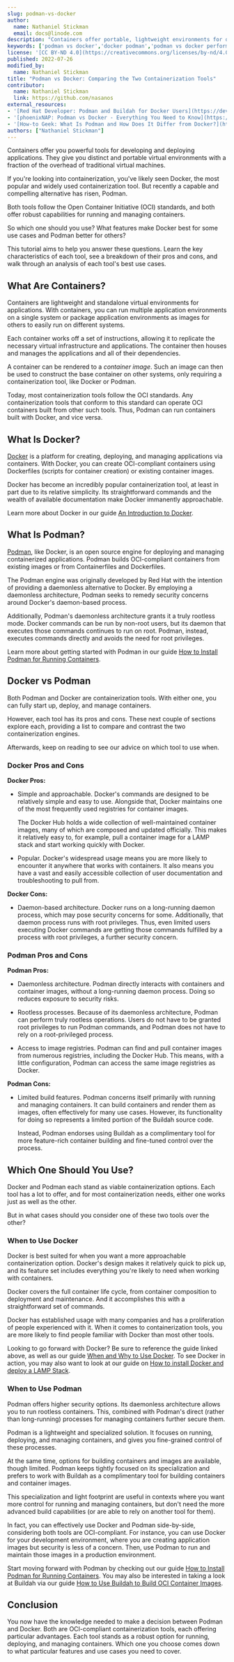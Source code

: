 ```yaml
---
slug: podman-vs-docker
author:
  name: Nathaniel Stickman
  email: docs@linode.com
description: "Containers offer portable, lightweight environments for developing and deploying applications. And while Docker has been the most popular containerization tool, Podman has arisen as a compelling alternative. What sets the two tools apart, and when should you use one over the other? Find out in this tutorial comparing Podman and Docker."
keywords: ['podman vs docker','docker podman','podman vs docker performance']
license: '[CC BY-ND 4.0](https://creativecommons.org/licenses/by-nd/4.0)'
published: 2022-07-26
modified_by:
  name: Nathaniel Stickman
title: "Podman vs Docker: Comparing the Two Containerization Tools"
contributor:
  name: Nathaniel Stickman
  link: https://github.com/nasanos
external_resources:
- '[Red Hat Developer: Podman and Buildah for Docker Users](https://developers.redhat.com/blog/2019/02/21/podman-and-buildah-for-docker-users#)'
- '[phoenixNAP: Podman vs Docker - Everything You Need to Know](https://phoenixnap.com/kb/podman-vs-docker)'
- '[How-to Geek: What Is Podman and How Does It Differ from Docker?](https://www.howtogeek.com/devops/what-is-podman-and-how-does-it-differ-from-docker/)'
authors: ["Nathaniel Stickman"]
---
```


Containers offer you powerful tools for developing and deploying applications. They give you distinct and portable virtual environments with a fraction of the overhead of traditional virtual machines.

If you're looking into containerization, you've likely seen Docker, the most popular and widely used containerization tool. But recently a capable and compelling alternative has risen, Podman.

Both tools follow the Open Container Initiative (OCI) standards, and both offer robust capabilities for running and managing containers.

So which one should you use? What features make Docker best for some use cases and Podman better for others?

This tutorial aims to help you answer these questions. Learn the key characteristics of each tool, see a breakdown of their pros and cons, and walk through an analysis of each tool's best use cases.

## What Are Containers?

Containers are lightweight and standalone virtual environments for applications. With containers, you can run multiple application environments on a single system or package application environments as images for others to easily run on different systems.

Each container works off a set of instructions, allowing it to replicate the necessary virtual infrastructure and applications. The container then houses and manages the applications and all of their dependencies.

A container can be rendered to a *container image*. Such an image can then be used to construct the base container on other systems, only requiring a containerization tool, like Docker or Podman.

Today, most containerization tools follow the OCI standards. Any containerization tools that conform to this standard can operate OCI containers built from other such tools. Thus, Podman can run containers built with Docker, and vice versa.

## What Is Docker?

[Docker](https://www.docker.com/) is a platform for creating, deploying, and managing applications via containers. With Docker, you can create OCI-compliant containers using Dockerfiles (scripts for container creation) or existing container images.

Docker has become an incredibly popular containerization tool, at least in part due to its relative simplicity. Its straightforward commands and the wealth of available documentation make Docker immanently approachable.

Learn more about Docker in our guide [An Introduction to Docker](/docs/guides/introduction-to-docker/).

## What Is Podman?

[Podman](https://podman.io/), like Docker, is an open source engine for deploying and managing containerized applications. Podman builds OCI-compliant containers from existing images or from Containerfiles and Dockerfiles.

The Podman engine was originally developed by Red Hat with the intention of providing a daemonless alternative to Docker. By employing a daemonless architecture, Podman seeks to remedy security concerns around Docker's daemon-based process.

Additionally, Podman's daemonless architecture grants it a truly rootless mode. Docker commands can be run by non-root users, but its daemon that executes those commands continues to run on root. Podman, instead, executes commands directly and avoids the need for root privileges.

Learn more about getting started with Podman in our guide [How to Install Podman for Running Containers](/docs/guides/using-podman/).

## Docker vs Podman

Both Podman and Docker are containerization tools. With either one, you can fully start up, deploy, and manage containers.

However, each tool has its pros and cons. These next couple of sections explore each, providing a list to compare and contrast the two containerization engines.

Afterwards, keep on reading to see our advice on which tool to use when.

### Docker Pros and Cons

**Docker Pros:**

-   Simple and approachable. Docker's commands are designed to be relatively simple and easy to use. Alongside that, Docker maintains one of the most frequently used registries for container images.

    The Docker Hub holds a wide collection of well-maintained container images, many of which are composed and updated officially. This makes it relatively easy to, for example, pull a container image for a LAMP stack and start working quickly with Docker.

-   Popular. Docker's widespread usage means you are more likely to encounter it anywhere that works with containers. It also means you have a vast and easily accessible collection of user documentation and troubleshooting to pull from.

**Docker Cons:**

-   Daemon-based architecture. Docker runs on a long-running daemon process, which may pose security concerns for some. Additionally, that daemon process runs with root privileges. Thus, even limited users executing Docker commands are getting those commands fulfilled by a process with root privileges, a further security concern.

### Podman Pros and Cons

**Podman Pros:**

-   Daemonless architecture. Podman directly interacts with containers and container images, without a long-running daemon process. Doing so reduces exposure to security risks.

-   Rootless processes. Because of its daemonless architecture, Podman can perform truly rootless operations. Users do not have to be granted root privileges to run Podman commands, and Podman does not have to rely on a root-privileged process.

-   Access to image registries. Podman can find and pull container images from numerous registries, including the Docker Hub. This means, with a little configuration, Podman can access the same image registries as Docker.

**Podman Cons:**

-   Limited build features. Podman concerns itself primarily with running and managing containers. It can build containers and render them as images, often effectively for many use cases. However, its functionality for doing so represents a limited portion of the Buildah source code.

    Instead, Podman endorses using Buildah as a complimentary tool for more feature-rich container building and fine-tuned control over the process.

## Which One Should You Use?

Docker and Podman each stand as viable containerization options. Each tool has a lot to offer, and for most containerization needs, either one works just as well as the other.

But in what cases should you consider one of these two tools over the other?

### When to Use Docker

Docker is best suited for when you want a more approachable containerization option. Docker's design makes it relatively quick to pick up, and its feature set includes everything you're likely to need when working with containers.

Docker covers the full container life cycle, from container composition to deployment and maintenance. And it accomplishes this with a straightforward set of commands.

Docker has established usage with many companies and has a proliferation of people experienced with it. When it comes to containerization tools, you are more likely to find people familiar with Docker than most other tools.

Looking to go forward with Docker? Be sure to reference the guide linked above, as well as our guide [When and Why to Use Docker](/docs/guides/when-and-why-to-use-docker/). To see Docker in action, you may also want to look at our guide on [How to install Docker and deploy a LAMP Stack](/docs/guides/how-to-install-docker-and-deploy-a-lamp-stack/).

### When to Use Podman

Podman offers higher security options. Its daemonless architecture allows you to run rootless containers. This, combined with Podman's direct (rather than long-running) processes for managing containers further secure them.

Podman is a lightweight and specialized solution. It focuses on running, deploying, and managing containers, and gives you fine-grained control of these processes.

At the same time, options for building containers and images are available, though limited. Podman keeps tightly focused on its specialization and prefers to work with Buildah as a complimentary tool for building containers and container images.

This specialization and light footprint are useful in contexts where you want more control for running and managing containers, but don't need the more advanced build capabilities (or are able to rely on another tool for them).

In fact, you can effectively use Docker and Podman side-by-side, considering both tools are OCI-compliant. For instance, you can use Docker for your development environment, where you are creating application images but security is less of a concern. Then, use Podman to run and maintain those images in a production environment.

Start moving forward with Podman by checking out our guide [How to Install Podman for Running Containers](/docs/guides/using-podman/). You may also be interested in taking a look at Buildah via our guide [How to Use Buildah to Build OCI Container Images](/docs/guides/using-buildah-oci-images/).

## Conclusion

You now have the knowledge needed to make a decision between Podman and Docker. Both are OCI-compliant containerization tools, each offering particular advantages. Each tool stands as a robust option for running, deploying, and managing containers. Which one you choose comes down to what particular features and use cases you need to cover.
